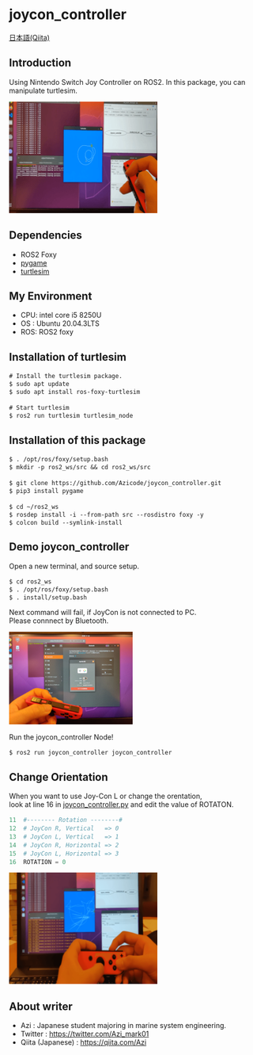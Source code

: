 # joycon_controller
[日本語(Qiita)](https://qiita.com/Azi/items/6cd6944fc3a94f7f694a)

## Introduction
Using Nintendo Switch Joy Controller on ROS2.
In this package, you can manipulate turtlesim.

<img src="media_for_readme/VID_20220105_vertical_Trim.gif" width="300">

## Dependencies

- ROS2 Foxy
- [pygame](https://www.pygame.org/docs/)
- [turtlesim](https://docs.ros.org/en/foxy/Tutorials/Turtlesim/Introducing-Turtlesim.html)

## My Environment

- CPU: intel core i5 8250U
- OS : Ubuntu 20.04.3LTS
- ROS: ROS2 foxy

## Installation of turtlesim

```shell
# Install the turtlesim package.
$ sudo apt update
$ sudo apt install ros-foxy-turtlesim

# Start turtlesim
$ ros2 run turtlesim turtlesim_node
```

## Installation of this package

```shell
$ . /opt/ros/foxy/setup.bash
$ mkdir -p ros2_ws/src && cd ros2_ws/src

$ git clone https://github.com/Azicode/joycon_controller.git
$ pip3 install pygame

$ cd ~/ros2_ws
$ rosdep install -i --from-path src --rosdistro foxy -y
$ colcon build --symlink-install
```

## Demo joycon_controller
Open a new terminal, and source setup.
```shell
$ cd ros2_ws
$ . /opt/ros/foxy/setup.bash
$ . install/setup.bash
```
Next command will fail, if JoyCon is not connected to PC.  
Please connnect by Bluetooth. 

<img src="media_for_readme/IMG_20220105_JoyConC_small.jpg" width="250">

Run the joycon_controller Node!

```shell
$ ros2 run joycon_controller joycon_controller
```

## Change Orientation
When you want to use Joy-Con L or change the orentation,  
look at line 16 in [joycon_controller.py](joycon_controller/joycon_controller.py) and edit the value of ROTATON.
```joycon_controller.py
11  #-------- Rotation --------#
12  # JoyCon R, Vertical   => 0
13  # JoyCon L, Vertical   => 1
14  # JoyCon R, Horizontal => 2
15  # JoyCon L, Horizontal => 3
16  ROTATION = 0
```

<img src="media_for_readme/VID_20220105_horizontal_Trim.gif" width="300">

## About writer
- Azi : Japanese student majoring in marine system engineering.
- Twitter : https://twitter.com/Azi_mark01
- Qiita (Japanese) : https://qiita.com/Azi
